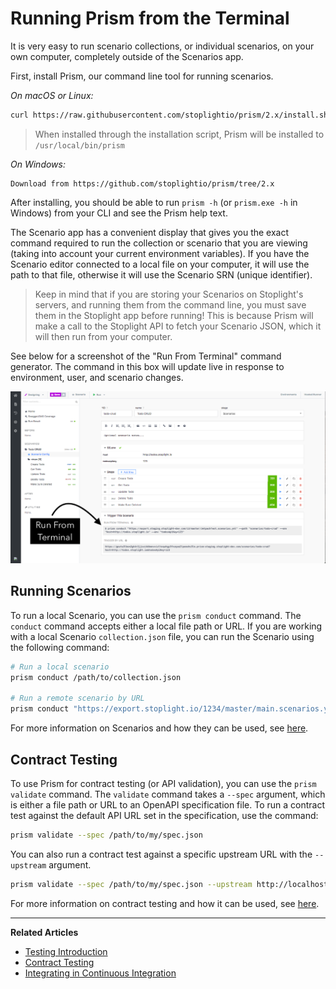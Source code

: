 # Running Prism from the Terminal

It is very easy to run scenario collections, or individual scenarios, on your own computer, completely outside of the Scenarios app.

First, install Prism, our command line tool for running scenarios.

_On macOS or Linux:_

```bash
curl https://raw.githubusercontent.com/stoplightio/prism/2.x/install.sh | sh
```

> When installed through the installation script, Prism will be installed to `/usr/local/bin/prism`

_On Windows:_

```
Download from https://github.com/stoplightio/prism/tree/2.x
```

After installing, you should be able to run `prism -h` (or `prism.exe -h` in Windows) from your CLI and see the Prism help text.

The Scenario app has a convenient display that gives you the exact command required to run the collection or scenario that you are viewing (taking into account your current environment variables). If you have the Scenario editor connected to a local file on your computer, it will use the path to that file, otherwise it will use the Scenario SRN (unique identifier).


> Keep in mind that if you are storing your Scenarios on Stoplight's servers, and running them from the command line, you must save them in the Stoplight app before running! This is because Prism will make a call to the Stoplight API to fetch your Scenario JSON, which it will then run from your computer.

See below for a screenshot of the "Run From Terminal" command generator. The command in this box will update live in response to environment, user, and scenario changes.

![Running Test from Terminal](https://github.com/stoplightio/docs/blob/develop/assets/images/testing-run-from-terminal.png?raw=true)

## Running Scenarios

To run a local Scenario, you can use the `prism conduct` command. The `conduct`
command accepts either a local file path or URL. If you are working with a local
Scenario `collection.json` file, you can run the Scenario using the following
command:

```bash
# Run a local scenario
prism conduct /path/to/collection.json

# Run a remote scenario by URL
prism conduct "https://export.stoplight.io/1234/master/main.scenarios.yml"
```

For more information on Scenarios and how they can be used, see [here](/testing/introduction).

## Contract Testing

To use Prism for contract testing (or API validation), you can use the `prism validate` command.
The `validate` command takes a `--spec` argument, which is either a file path or URL to an OpenAPI specification file.
To run a contract test against the default API URL set in the specification, use the command:

```bash
prism validate --spec /path/to/my/spec.json
```

You can also run a contract test against a specific upstream URL with the
`--upstream` argument.

```bash
prism validate --spec /path/to/my/spec.json --upstream http://localhost:8080
```

For more information on contract testing and how it can be used, see [here](testing/leveraging-openapi/contract-testing).

---
**Related Articles**

- [Testing Introduction](/testing/introduction)
- [Contract Testing](testing/leveraging-openapi/contract-testing)
- [Integrating in Continuous Integration](/testing/continuous-integration/overview)
